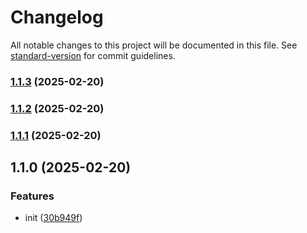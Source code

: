 # Changelog

All notable changes to this project will be documented in this file. See [standard-version](https://github.com/conventional-changelog/standard-version) for commit guidelines.

### [1.1.3](https://github.com/momei-LJM/gpm/compare/v1.1.2...v1.1.3) (2025-02-20)

### [1.1.2](https://github.com/momei-LJM/gpm/compare/v1.1.1...v1.1.2) (2025-02-20)

### [1.1.1](https://github.com/momei-LJM/gpm/compare/v1.1.0...v1.1.1) (2025-02-20)

## 1.1.0 (2025-02-20)


### Features

* init ([30b949f](https://github.com/momei-LJM/gpm/commit/30b949f0d272f4875d7c95fa80e8d3c4732521d0))
